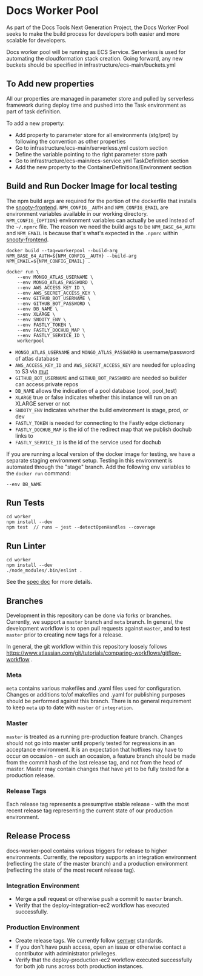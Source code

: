 # Docs Worker Pool

As part of the Docs Tools Next Generation Project, the Docs Worker Pool seeks to make the build process for developers both easier and more scalable for developers.

Docs worker pool will be running as ECS Service. Serverless is used for automating the cloudformation stack creation.
Going forward, any new buckets should be specified in infrastructure/ecs-main/buckets.yml

## To Add new properties

All our properties are managed in parameter store and pulled by serverless framework during deploy time and pushed into the Task environment as part of task definition.

To add a new property:

- Add property to parameter store for all environments (stg/prd) by following the convention as other properties
- Go to infrastructure/ecs-main/serverless.yml custom section
- Define the variable pointing to the right parameter store path
- Go to infrastructure/ecs-main/ecs-service.yml TaskDefinition section
- Add the new property to the ContainerDefinitions/Environment section

## Build and Run Docker Image for local testing

The npm build args are required for the portion of the dockerfile that installs the [snooty-frontend]. `NPM_CONFIG__AUTH`
and `NPM_CONFIG_EMAIL` are environment variables available in our working directory. `NPM_CONFIG_{OPTION}` environment
variables can actually be used instead of the `~/.npmrc` file. The reason we need the build args to be `NPM_BASE_64_AUTH`
and `NPM_EMAIL` is because that's what's expected in the `.npmrc` within [snooty-frontend].

```shell
docker build --tag=workerpool --build-arg NPM_BASE_64_AUTH=${NPM_CONFIG__AUTH} --build-arg NPM_EMAIL=${NPM_CONFIG_EMAIL} .
```

```shell
docker run \
	--env MONGO_ATLAS_USERNAME \
	--env MONGO_ATLAS_PASSWORD \
	--env AWS_ACCESS_KEY_ID \
	--env AWS_SECRET_ACCESS_KEY \
	--env GITHUB_BOT_USERNAME \
	--env GITHUB_BOT_PASSWORD \
	--env DB_NAME \
	--env XLARGE \
	--env SNOOTY_ENV \
	--env FASTLY_TOKEN \
	--env FASTLY_DOCHUB_MAP \
	--env FASTLY_SERVICE_ID \
	workerpool
```

- `MONGO_ATLAS_USERNAME` and `MONGO_ATLAS_PASSWORD` is username/password of atlas database
- `AWS_ACCESS_KEY_ID` and `AWS_SECRET_ACCESS_KEY` are needed for uploading to S3 via [mut](https://github.com/mongodb/mut)
- `GITHUB_BOT_USERNAME` and `GITHUB_BOT_PASSWORD` are needed so builder can access private repos
- `DB_NAME` allows the indication of a pool database (pool, pool_test)
- `XLARGE` true or false indicates whether this instance will run on an XLARGE server or not
- `SNOOTY_ENV` indicates whether the build environment is stage, prod, or dev
- `FASTLY_TOKEN` is needed for connecting to the Fastly edge dictionary
- `FASTLY_DOCHUB_MAP` is the id of the redirect map that we publish dochub links to
- `FASTLY_SERVICE_ID` is the id of the service used for dochub

If you are running a local version of the docker image for testing, we have a separate staging environment setup. Testing in this environment is automated through the "stage" branch. Add the following env variables to the `docker run` command:

```
--env DB_NAME
```

## Run Tests

```
cd worker
npm install --dev
npm test  // runs ~ jest --detectOpenHandles --coverage
```

## Run Linter

```
cd worker
npm install --dev
./node_modules/.bin/eslint .
```

See the [spec doc](https://docs.google.com/document/d/1XZOuuGmozcLQRSDitx0UWhZzJaS4opR1JVwZqDp-N4g/edit?usp=sharing) for more details.

## Branches

Development in this repository can be done via forks or branches. Currently, we support a `master` branch and `meta` branch. In general, the development workflow is to open pull requests against `master`, and to test `master` prior to creating new tags for a release.

In general, the git workflow within this repository loosely follows https://www.atlassian.com/git/tutorials/comparing-workflows/gitflow-workflow .

### Meta

`meta` contains various makefiles and .yaml files used for configuration.
Changes or additions to/of makefiles and .yaml for publishing purposes should be performed against this branch.
There is no general requirement to keep `meta` up to date with `master` or `integration`.

### Master

`master` is treated as a running pre-production feature branch. Changes should not go into master until properly tested for regressions in an acceptance environment. It is an expectation that hotfixes may have to occur on occasion - on such an occasion, a feature branch should be made from the commit hash of the last release tag, and not from the head of master. Master may contain changes that have yet to be fully tested for a production release.

### Release Tags

Each release tag represents a presumptive stable release - with the most recent release tag representing the current state of our production environment.

## Release Process

docs-worker-pool contains various triggers for release to higher environments. Currently, the repository supports an integration environment (reflecting the state of the master branch) and a production environment (reflecting the state of the most recent release tag).

### Integration Environment

- Merge a pull request or otherwise push a commit to `master` branch.
- Verify that the deploy-integration-ec2 workflow has executed successfully.

### Production Environment

- Create release tags. We currently follow [semver](https://semver.org/) standards.
- If you don't have push access, open an issue or otherwise contact a contributor with administrator privileges.
- Verify that the deploy-production-ec2 workflow executed successfully for both job runs across both production instances.


[snooty-frontend]: https://github.com/mongodb/snooty

